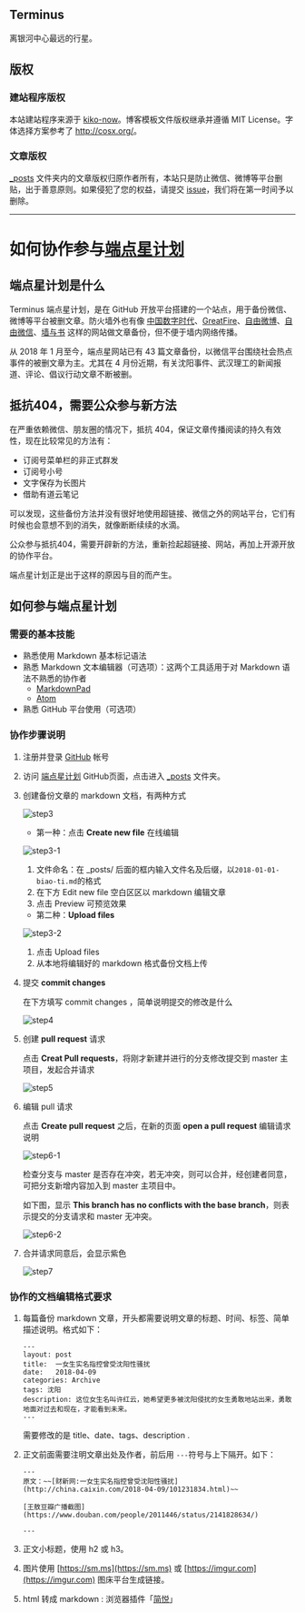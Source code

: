 ## Terminus
离银河中心最远的行星。

## 版权

### 建站程序版权

本站建站程序来源于 [kiko-now](https://github.com/AWEEKJ/kiko-now)。博客模板文件版权继承并遵循 MIT License。字体选择方案参考了 <http://cosx.org/>。

### 文章版权

[_posts](https://github.com/Terminus2049/Terminus2049.github.io/tree/master/_posts) 文件夹内的文章版权归原作者所有，本站只是防止微信、微博等平台删贴，出于善意原则。如果侵犯了您的权益，请提交 [issue](https://github.com/Terminus2049/Terminus2049.github.io/issues)，我们将在第一时间予以删除。

---

# 如何协作参与[端点星计划](https://terminus2049.github.io/)

## 端点星计划是什么

Terminus 端点星计划，是在 GitHub 开放平台搭建的一个站点，用于备份微信、微博等平台被删文章。防火墙外也有像 [中国数字时代](https://chinadigitaltimes.net/chinese/)、[GreatFire](https://zh.greatfire.org/)、[自由微博](https://freeweibo.com/)、[自由微信](https://freewechat.com/)、[墙与书](https://wallsandbooks.wordpress.com) 这样的网站做文章备份，但不便于墙内网络传播。

从 2018 年 1 月至今，端点星网站已有 43 篇文章备份，以微信平台围绕社会热点事件的被删文章为主。尤其在 4 月份近期，有关沈阳事件、武汉理工的新闻报道、评论、倡议行动文章不断被删。

## 抵抗404，需要公众参与新方法

在严重依赖微信、朋友圈的情况下，抵抗 404，保证文章传播阅读的持久有效性，现在比较常见的方法有：

- 订阅号菜单栏的非正式群发
- 订阅号小号
- 文字保存为长图片
- 借助有道云笔记

可以发现，这些备份方法并没有很好地使用超链接、微信之外的网站平台，它们有时候也会意想不到的消失，就像断断续续的水滴。

公众参与抵抗404，需要开辟新的方法，重新捡起超链接、网站，再加上开源开放的协作平台。

端点星计划正是出于这样的原因与目的而产生。

## 如何参与端点星计划

### 需要的基本技能

- 熟悉使用 Markdown 基本标记语法
- 熟悉 Markdown 文本编辑器（可选项）：这两个工具适用于对 Markdown 语法不熟悉的协作者
  - [MarkdownPad](http://markdownpad.com/)
  - [Atom](https://atom.io/)
- 熟悉 GitHub 平台使用（可选项）

### 协作步骤说明

1. 注册并登录 [GitHub](https://github.com/) 帐号

2. 访问 [端点星计划](https://github.com/Terminus2049/Terminus2049.github.io) GitHub页面，点击进入 [_posts](https://github.com/Terminus2049/Terminus2049.github.io/tree/master/_posts) 文件夹。

3. 创建备份文章的 markdown 文档，有两种方式

    ![step3](https://i.loli.net/2018/04/25/5ae042b3121f6.png)

    - 第一种：点击 **Create new file** 在线编辑

    ![step3-1](https://i.imgur.com/gvRxBfm.png)

      1. 文件命名：在 _posts/ 后面的框内输入文件名及后缀，以`2018-01-01-biao-ti.md`的格式
      2. 在下方 Edit new file 空白区区以 markdown 编辑文章
      3. 点击 Preview 可预览效果

    - 第二种：**Upload files**

    ![step3-2](https://i.imgur.com/tPU5I3q.png)

      1. 点击 Upload files
      2. 从本地将编辑好的 markdown 格式备份文档上传

4. 提交 **commit changes**

    在下方填写 commit changes ，简单说明提交的修改是什么

    ![step4](https://i.loli.net/2018/04/25/5ae042b2ee852.png)

5. 创建 **pull request** 请求

    点击 **Creat Pull requests**，将刚才新建并进行的分支修改提交到 master 主项目，发起合并请求

    ![step5](https://i.loli.net/2018/04/11/5acdcba0a3813.png)

6. 编辑 pull 请求

    点击 **Create pull request** 之后，在新的页面 **open a pull request** 编辑请求说明

    ![step6-1](https://i.loli.net/2018/04/25/5ae042b332a94.png)

    检查分支与 master 是否存在冲突，若无冲突，则可以合并，经创建者同意，可把分支新增内容加入到 master 主项目中。

    如下图，显示 **This branch has no conflicts with the base branch**，则表示提交的分支请求和 master 无冲突。

    ![step6-2](https://i.loli.net/2018/04/25/5ae042b347263.png)

7. 合并请求同意后，会显示紫色

    ![step7](https://i.loli.net/2018/04/25/5ae042b348c70.png)

### 协作的文档编辑格式要求

1. 每篇备份 markdown 文章，开头都需要说明文章的标题、时间、标签、简单描述说明。格式如下：

    ```
    ---
    layout: post
    title:  一女生实名指控曾受沈阳性骚扰
    date:   2018-04-09
    categories: Archive
    tags: 沈阳
    description: 这位女生名叫许红云，她希望更多被沈阳侵扰的女生勇敢地站出来，勇敢地面对过去和现在，才能看到未来。
    ---
    ```

    需要修改的是 title、date、tags、description .

2. 正文前面需要注明文章出处及作者，前后用 `---`符号与上下隔开。如下：

    ```
    ---
    原文：~~[财新网:一女生实名指控曾受沈阳性骚扰](http://china.caixin.com/2018-04-09/101231834.html)~~

    [王敖豆瓣广播截图](https://www.douban.com/people/2011446/status/2141828634/)

    ---
    ```

3. 正文小标题，使用 h2 或 h3。

4. 图片使用 [https://sm.ms](https://sm.ms) 或 [https://imgur.com](https://imgur.com) 图床平台生成链接。
5. html 转成 markdown : 浏览器插件「[简悦](http://ksria.com/simpread/)」
